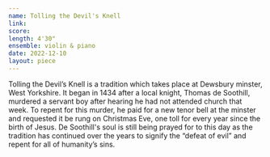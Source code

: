 ```yaml
---
name: Tolling the Devil's Knell
link: 
score: 
length: 4'30"
ensemble: violin & piano
date: 2022-12-10
layout: piece
---
```

Tolling the Devil’s Knell is a tradition which takes place at Dewsbury minster, West Yorkshire.  It began in 1434 after a local knight, Thomas de Soothill, murdered a servant boy after hearing he had not attended church that week.  To repent for this murder, he paid for a new tenor bell at the minster and requested it be rung on Christmas Eve, one toll for every year since the birth of Jesus.  De Soothill's soul is still being prayed for to this day as the tradition has continued over the years to signify the “defeat of evil” and repent for all of humanity’s sins.